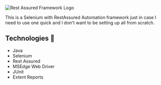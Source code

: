![Rest Assured Framework Logo](https://github.com/user-attachments/assets/afb5a812-bb9b-45de-8ee0-f90a2d473ddc)

This is a Selenium with RestAssured Automation framework just in case I need to use one quick and I don't want to be setting up all from scratch.

## Technologies 👾
- Java
- Selenium
- Rest Assured
- MSEdge Web Driver
- JUnit
- Extent Reports
